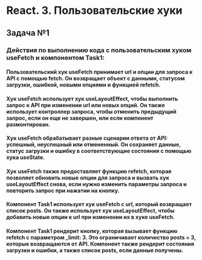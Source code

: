 # React. 3. Пользовательские хуки

## Задача №1

### Действия по выполнению кода с пользовательским хуком useFetch и компонентом Task1:

#### Пользовательский хук useFetch принимает url и опции для запроса к API с помощью fetch. Он возвращает объект с данными, статусом загрузки, ошибкой, новыми опциями и функцией refetch.

#### Хук useFetch использует хук useLayoutEffect, чтобы выполнить запрос к API при изменении url или новых опций. Он также использует контроллер запроса, чтобы отменить предыдущий запрос, если он еще не завершен, или если компонент размонтирован.

#### Хук useFetch обрабатывает разные сценарии ответа от API: успешный, неуспешный или отмененный. Он сохраняет данные, статус загрузки и ошибку в соответствующие состояния с помощью хука useState.

#### Хук useFetch также предоставляет функцию refetch, которая позволяет обновить новые опции для запроса и вызвать хук useLayoutEffect снова, если нужно изменить параметры запроса и повторить запрос при нажатии на кнопку.

#### Компонент Task1 использует хук useFetch с url, который возвращает список posts. Он также использует хук useLayoutEffect, чтобы добавить новые опции к url при изменении их в хуке useFetch.

#### Компонент Task1 рендерит кнопку, которая вызывает функцию refetch с параметром _limit: 3. Это ограничивает количество posts = 3, которые возвращаются от API. Компонент также рендерит состояния загрузки и ошибки, а также список posts, если данные получены.
